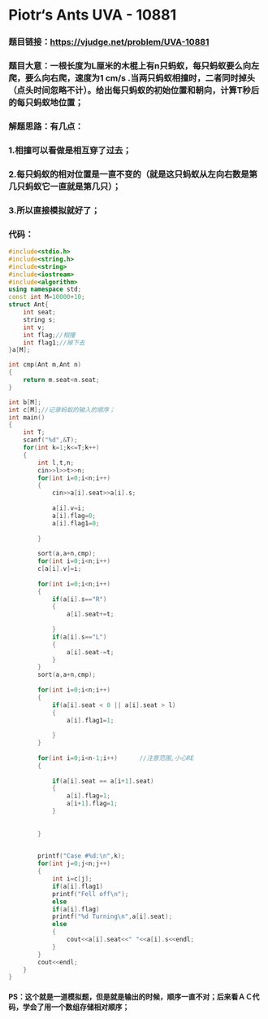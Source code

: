 # Piotr‘s Ants   UVA - 10881

### 题目链接：https://vjudge.net/problem/UVA-10881



### 题目大意：一根长度为L厘米的木棍上有n只蚂蚁，每只蚂蚁要么向左爬，要么向右爬，速度为1 cm/s .当两只蚂蚁相撞时，二者同时掉头（点头时间忽略不计）。给出每只蚂蚁的初始位置和朝向，计算T秒后的每只蚂蚁地位置；



### 解题思路：有几点：

### 1.相撞可以看做是相互穿了过去；

### 2.每只蚂蚁的相对位置是一直不变的（就是这只蚂蚁从左向右数是第几只蚂蚁它一直就是第几只）；

### 3.所以直接模拟就好了；





### 代码：

```c++
#include<stdio.h>
#include<string.h>
#include<string>
#include<iostream>
#include<algorithm>
using namespace std;
const int M=10000+10;
struct Ant{
	int seat;
	string s;
	int v;
	int flag;//相撞
	int flag1;//掉下去
}a[M];

int cmp(Ant m,Ant n)
{
	return m.seat<n.seat;
}

int b[M];
int c[M];//记录蚂蚁的输入的顺序；
int main()
{
	int T;
	scanf("%d",&T);
	for(int k=1;k<=T;k++)
	{
		int l,t,n;
		cin>>l>>t>>n;
		for(int i=0;i<n;i++)
		{
			cin>>a[i].seat>>a[i].s;
			
			a[i].v=i;
			a[i].flag=0;
			a[i].flag1=0;
			
		}
		
		sort(a,a+n,cmp);
		for(int i=0;i<n;i++)
		c[a[i].v]=i;
		
		for(int i=0;i<n;i++)
		{
			if(a[i].s=="R")
			{
				a[i].seat+=t;
				
			}
			if(a[i].s=="L")
			{
				a[i].seat-=t;
			}
		}
		sort(a,a+n,cmp);
		
		for(int i=0;i<n;i++)
		{
			if(a[i].seat < 0 || a[i].seat > l)
			{
				a[i].flag1=1;
				
			}
		}
		
		for(int i=0;i<n-1;i++)		//注意范围,小心RE
		{
			
			if(a[i].seat == a[i+1].seat)
			{
				a[i].flag=1;
				a[i+1].flag=1;
			}
			
			
		}
		

		printf("Case #%d:\n",k);
		for(int j=0;j<n;j++)
		{
			int i=c[j];
			if(a[i].flag1)
			printf("Fell off\n");
			else
			if(a[i].flag)
			printf("%d Turning\n",a[i].seat);
			else
			{
				cout<<a[i].seat<<" "<<a[i].s<<endl;
			}
		}
		cout<<endl;
	}
}
```



#### PS：这个就是一道模拟题，但是就是输出的时候，顺序一直不对；后来看ＡＣ代码，学会了用一个数组存储相对顺序；



